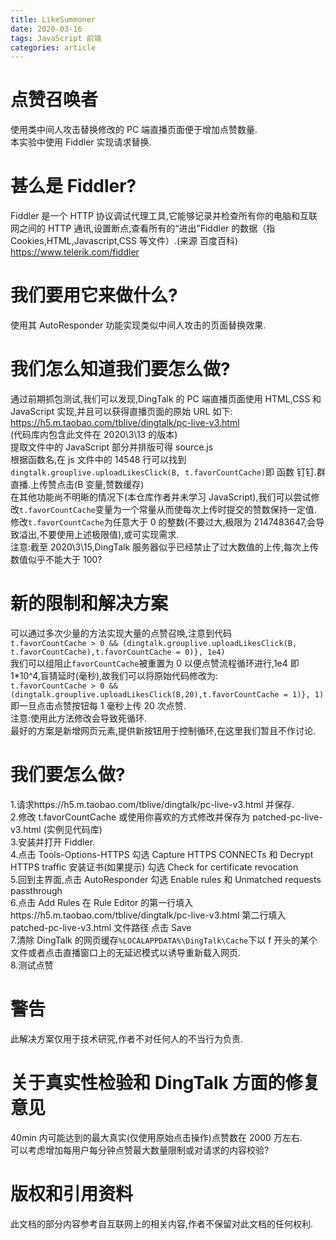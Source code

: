 ```yaml
---
title: LikeSummoner
date: 2020-03-16
tags: JavaScript 前端
categories: article
---
```


# 点赞召唤者

使用类中间人攻击替换修改的 PC 端直播页面便于增加点赞数量.  
本实验中使用 Fiddler 实现请求替换.

# 甚么是 Fiddler?

Fiddler 是一个 HTTP 协议调试代理工具,它能够记录并检查所有你的电脑和互联网之间的 HTTP 通讯,设置断点,查看所有的“进出”Fiddler 的数据（指 Cookies,HTML,Javascript,CSS 等文件）.(来源 百度百科)  
https://www.telerik.com/fiddler

# 我们要用它来做什么?

使用其 AutoResponder 功能实现类似中间人攻击的页面替换效果.

# 我们怎么知道我们要怎么做?

通过前期抓包测试,我们可以发现,DingTalk 的 PC 端直播页面使用 HTML,CSS 和 JavaScript 实现,并且可以获得直播页面的原始 URL 如下:  
https://h5.m.taobao.com/tblive/dingtalk/pc-live-v3.html  
(代码库内包含此文件在 2020\3\13 的版本)  
提取文件中的 JavaScript 部分并排版可得 source.js  
根据函数名,在 js 文件中的 14548 行可以找到`dingtalk.grouplive.uploadLikesClick(B, t.favorCountCache)`即 函数 钉钉.群直播.上传赞点击(B 变量,赞数缓存)  
在其他功能尚不明晰的情况下(本仓库作者并未学习 JavaScript),我们可以尝试修改`t.favorCountCache`变量为一个常量从而使每次上传时提交的赞数保持一定值.  
修改`t.favorCountCache`为任意大于 0 的整数(不要过大,极限为 2147483647,会导致溢出,不要使用上述极限值),或可实现需求.  
注意:截至 2020\3\15,DingTalk 服务器似乎已经禁止了过大数值的上传,每次上传数值似乎不能大于 100?

# 新的限制和解决方案

可以通过多次少量的方法实现大量的点赞召唤,注意到代码  
`t.favorCountCache > 0 && (dingtalk.grouplive.uploadLikesClick(B, t.favorCountCache),t.favorCountCache = 0)}, 1e4)`  
我们可以组阻止`favorCountCache`被重置为 0 以便点赞流程循环进行,1e4 即 1\*10^4,盲猜延时(毫秒),故我们可以将原始代码修改为:  
`t.favorCountCache > 0 && (dingtalk.grouplive.uploadLikesClick(B,20),t.favorCountCache = 1)}, 1)`  
即一旦点击点赞按钮每 1 毫秒上传 20 次点赞.  
注意:使用此方法修改会导致死循环.  
最好的方案是新增网页元素,提供新按钮用于控制循环,在这里我们暂且不作讨论.

# 我们要怎么做?

1.请求https://h5.m.taobao.com/tblive/dingtalk/pc-live-v3.html 并保存.  
2.修改 t.favorCountCache 或使用你喜欢的方式修改并保存为 patched-pc-live-v3.html (实例见代码库)  
3.安装并打开 Fiddler.  
4.点击 Tools-Options-HTTPS 勾选 Capture HTTPS CONNECTs 和 Decrypt HTTPS traffic 安装证书(如果提示) 勾选 Check for certificate revocation  
5.回到主界面,点击 AutoResponder 勾选 Enable rules 和 Unmatched requests passthrough  
6.点击 Add Rules 在 Rule Editor 的第一行填入https://h5.m.taobao.com/tblive/dingtalk/pc-live-v3.html 第二行填入 patched-pc-live-v3.html 文件路径 点击 Save  
7.清除 DingTalk 的网页缓存`%LOCALAPPDATA%\DingTalk\Cache`下以 f 开头的某个文件或者点击直播窗口上的无延迟模式以诱导重新载入网页.  
8.测试点赞

# 警告

此解决方案仅用于技术研究,作者不对任何人的不当行为负责.

# 关于真实性检验和 DingTalk 方面的修复意见

40min 内可能达到的最大真实(仅使用原始点击操作)点赞数在 2000 万左右.  
可以考虑增加每用户每分钟点赞最大数量限制或对请求的内容校验?

# 版权和引用资料

此文档的部分内容参考自互联网上的相关内容,作者不保留对此文档的任何权利.

